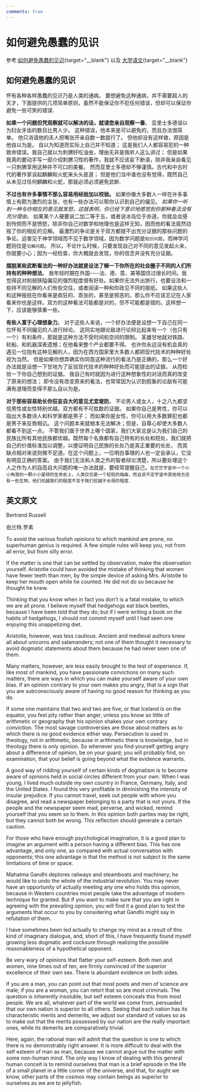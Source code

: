 ```yaml
---
comments: true
---
```


# 如何避免愚蠢的见识

参考:[如何避免愚蠢的见识](https://www.douban.com/group/topic/19956241/){target="__blank"} 以及 [大学语文](https://book.douban.com/subject/2091171/){target="__blank"}

## 如何避免愚蠢的见识

怀有各种各样愚蠢的见识乃是人类的通病。 要想避免这种通病，并不需要超人的天才，下面提供的几项简单原则，虽然不能保证你不犯任何错误，但却可以保证你避免一些可笑的错误.

**如果一个问题但凭观察就可以解决的话，就请您亲自观察一番**。
亚里士多德误以为妇女牙齿的数目比男人少。
这种错误，他本来是可以避免的，而且办法很简单。
他只消请他的夫人把嘴张开亲自数一数就行了。
但他却没有这样做，原因是他自以为是。
自以为知道而实际上自己并不知道；
这是我们人人都容易犯的一种致命错误。我自己就以为刺猬好吃油虫，理由无非是我听人这么讲过；
但是如果我真的要动手写一部介绍刺猬习性的著作，我就不应该妄下断语，除非我亲自看见一只刺猬享用这种并不可口的美餐。
然而亚里士多德却不够谨慎。古代和中古时代的著作家谈起麒麟和火蛇来头头是道；
但是他们当中谁也没有觉得，既然自己从未见过任何麒麟和火蛇，那就必须必须避免武断.

**不过也有许多事情不那么容易用经验加以校验。**
如果你像大多数人一样在许多事情上有颇为激烈的主张，也有一些办法可以帮你认识到自己的偏见。
_如果你一听到一种与你相左的意见就发怒，这就表明，你已经下意识地感觉到你那种看法没有充分理由。_
如果某个人硬要说二加二等于五，或者说冰岛位于赤道，你就会会感到怜悯而不是愤怒，除非你自己对数学和地理也是这样无知，因而他的看法竟然动摇了你的相反的见解。
最激烈的争论是关于双方都提不出充分证据的那些问题的争论。迫害见于神学领域而不见于数学领域，因为数学问题是`知识问题`，而神学问题则仅是`见解问题`。
所以，不论什么时候，只要发现自己对不同的意见发起火来，你就要小心；因为一经检查，你大概就会发现，你的信念并没有充分证据。

**摆脱某些武断看法的一种好办法就是设法了解一下你所在的社会圈子不同的人们所持有的种种想法**。
我年轻时期在外国----法、德、意、美等国住过很长时间。我觉得这对削弱狭隘偏见的强烈程度很有好处。如果你无法外出旅行，也要设法和一些持不同见解的人们有些交往，或者阅读一种和你政见不同的报纸。
如果这些人和这种报纸在你看来是疯狂的、乖张的，甚至是邪恶的，那么你不应该忘记在人家看来你也是这样。双方的这种看法可能都是对的，但不可能都是错的。这样想一下，应该能够慎重一些。

**有些人富于心理想象力**。 对于这些人来说，一个好办法便是设想一下自己在同一位怀有不同偏见的人进行辩论。
这同实地跟论敌进行论辩比起来有一个（也只有一个）有利条件，那就是这种方法不受时间和空间的限制。
圣雄甘地就对铁路、轮船、和机器深表遗憾；在他看来整个产业都要不得。
也许你永远没有机会真的遇见一位抱有这种见解的人，因为在西方国家里大多数人都把现代技术的种种好处视为当然。
但是如果你想弄确实你同意这种流行的看法乃是正确的，那么一个好办法就是设想一下甘地为了反驳现代技术的种种好处而可能提出的证据，
从而检验一下你自己想到的证据。
我自己有时就因为进行这种想象性的对话而真的改变了原来的想法；
即令没有改变原来的看法，也常常因为认识到假象的论敌有可能满有道理而变得不那么自以为是。

**对于那些容易助长你狂妄自大的意见尤宜堤防**。
不论男人或女人，十之八九都坚信男性或女性特别优越。双方都有不可胜数的证据。
如果你自己是男性，你可以指出大多数诗人和科学家都是男子；
而如果你是女性，你可以用大多数罪犯也都是男子来反唇相讥。
这个问题本来就根本无法解决；但是，自尊心却使大多数人都看不到这一点。
不管我们属于世界上哪个国家，我们大家总是认为我们自己的民族比所有其他民族都优越。既然每个名族都有自己特有的长处和短处，我们就把自己的价值标准加以调整，以便证明自己民族的长处乃是真正重要的长处，
而其缺点相对来说则微不足道。在这个问题上，一位明白事理的人也一定会承认，它没有明显正确的答案。
由于我们无法和人类之外的智者辩论清楚，所以要处理这个人之作为人的自高自大问题的唯一办法就是，要经常提醒自己，`在茫茫宇宙中一个小小角落的一颗小小星球的生命史上，人类仅仅是一个短短的插曲，而且说不定宇宙中其他地方还有一些生物，他们优越我们的程度不亚于我们优越于水母的程度`.

## 英文原文

Bertrand Russell

伯兰特.罗素

To avoid the various foolish opinions to which mankind are prone, no superhuman genius is required. A few simple rules will keep you, not from all error, but from silly error.

If the matter is one that can be settled by observation, make the observation yourself. Aristotle could have avoided the mistake of thinking that women have fewer teeth than men, by the simple device of asking Mrs. Aristotle to keep her mouth open while he counted. He did not do so because he thought he knew.

Thinking that you know when in fact you don't is a fatal mistake, to which we are all prone. I believe myself that hedgehogs eat black beetles, because I have been told that they do; but if I were writing a book on the habits of hedgehogs, I should not commit myself until I had seen one enjoying this unappetizing diet.

Aristotle, however, was less cautious. Ancient and medieval authors knew all about unicorns and salamanders; not one of them thought it necessary to avoid dogmatic statements about them because he had never seen one of them.

Many matters, however, are less easily brought to the test of experience. If, like most of mankind, you have passionate convictions on many such matters, there are ways in which you can make yourself aware of your own bias. If an opinion contrary to your own makes you angry, that is a sign that you are subconsciously aware of having no good reason for thinking as you do.

If some one maintains that two and two are five, or that Iceland is on the equator, you feel pity rather than anger, unless you know so little of arithmetic or geography that his opinion shakes your own contrary conviction. The most savage controversies are those about matters as to which there is no good evidence either way. Persecution is used in theology, not in arithmetic, because in arithmetic there is knowledge, but in theology there is only opinion. So whenever you find yourself getting angry about a difference of opinion, be on your guard; you will probably find, on examination, that your belief is going beyond what the evidence warrants.

A good way of ridding yourself of certain kinds of dogmatism is to become aware of opinions held in social circles different from your own. When I was young, I lived much outside my own country in France, Germany, Italy, and the United States. I found this very profitable in diminishing the intensity of insular prejudice. If you cannot travel, seek out people with whom you disagree, and read a newspaper belonging to a party that is not yours. If the people and the newspaper seem mad, perverse, and wicked, remind yourself that you seem so to them. In this opinion both parties may be right, but they cannot both be wrong. This reflection should generate a certain caution.

For those who have enough psychological imagination, it is a good plan to imagine an argument with a person having a different bias. This has one advantage, and only one, as compared with actual conversation with opponents; this one advantage is that the method is not subject to the same limitations of time or space.

Mahatma Gandhi deplores railways and steamboats and machinery; he would like to undo the whole of the industrial revolution. You may never have an opportunity of actually meeting any one who holds this opinion, because in Western countries most people take the advantage of modern technique for granted. But if you want to make sure that you are right in agreeing with the prevailing opinion, you will find it a good plan to test the arguments that occur to you by considering what Gandhi might say in refutation of them.

I have sometimes been led actually to change my mind as a result of this kind of imaginary dialogue, and, short of this, I have frequently found myself growing less dogmatic and cocksure through realizing the possible reasonableness of a hypothetical opponent.

Be very wary of opinions that flatter your self-esteem. Both men and women, nine times out of ten, are firmly convinced of the superior excellence of their own sex. There is abundant evidence on both sides.

If you are a man, you can point out that most poets and men of science are male; if you are a woman, you can retort that so are most criminals. The question is inherently insoluble, but self esteem conceals this from most people. We are all, whatever part of the world we come from, persuaded that our own nation is superior to all others. Seeing that each nation has its characteristic merits and demerits, we adjust our standard of values so as to make out that the merits possessed by our nation are the really important ones, while its demerits are comparatively trivial.

Here, again, the rational man will admit that the question is one to which there is no demonstrably right answer. It is more difficult to deal with the self esteem of man as man, because we cannot argue out the matter with some non-human mind. The only way I know of dealing with this general human conceit is to remind ourselves that man is a brief episode in the life of a small planet in a little corner of the universe, and that, for aught we know, other parts of the cosmos may contain beings as superior to ourselves as we are to jellyfish.
